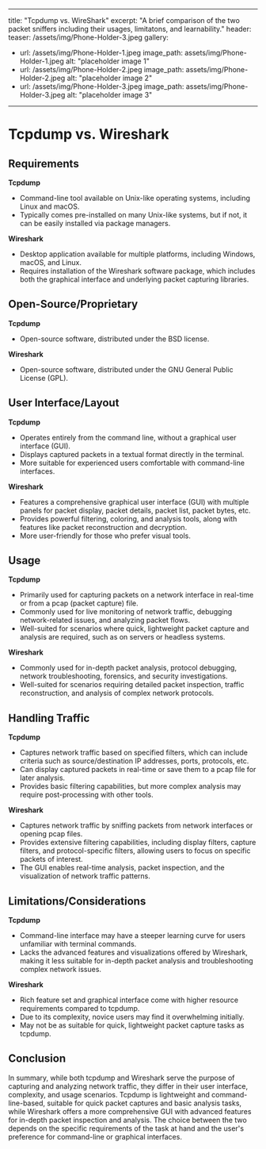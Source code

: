 
---
title: "Tcpdump vs. WireShark"
excerpt: "A brief comparison of the two packet sniffers including their usages, limitatons, and learnability."
header:
  teaser: /assets/img/Phone-Holder-3.jpeg
gallery:
  - url: /assets/img/Phone-Holder-1.jpeg
    image_path: assets/img/Phone-Holder-1.jpeg
    alt: "placeholder image 1"
  - url: /assets/img/Phone-Holder-2.jpeg
    image_path: assets/img/Phone-Holder-2.jpeg
    alt: "placeholder image 2"
  - url: /assets/img/Phone-Holder-3.jpeg
    image_path: assets/img/Phone-Holder-3.jpeg
    alt: "placeholder image 3"
---

# Tcpdump vs. Wireshark

## Requirements

**Tcpdump**
- Command-line tool available on Unix-like operating systems, including Linux and macOS.
- Typically comes pre-installed on many Unix-like systems, but if not, it can be easily installed via package managers.

**Wireshark**
- Desktop application available for multiple platforms, including Windows, macOS, and Linux.
- Requires installation of the Wireshark software package, which includes both the graphical interface and underlying packet capturing libraries.

## Open-Source/Proprietary

**Tcpdump**
- Open-source software, distributed under the BSD license.

**Wireshark**
- Open-source software, distributed under the GNU General Public License (GPL).

## User Interface/Layout

**Tcpdump**
- Operates entirely from the command line, without a graphical user interface (GUI).
- Displays captured packets in a textual format directly in the terminal.
- More suitable for experienced users comfortable with command-line interfaces.

**Wireshark**
- Features a comprehensive graphical user interface (GUI) with multiple panels for packet display, packet details, packet list, packet bytes, etc.
- Provides powerful filtering, coloring, and analysis tools, along with features like packet reconstruction and decryption.
- More user-friendly for those who prefer visual tools.

## Usage

**Tcpdump**
- Primarily used for capturing packets on a network interface in real-time or from a pcap (packet capture) file.
- Commonly used for live monitoring of network traffic, debugging network-related issues, and analyzing packet flows.
- Well-suited for scenarios where quick, lightweight packet capture and analysis are required, such as on servers or headless systems.

**Wireshark**
- Commonly used for in-depth packet analysis, protocol debugging, network troubleshooting, forensics, and security investigations.
- Well-suited for scenarios requiring detailed packet inspection, traffic reconstruction, and analysis of complex network protocols.

## Handling Traffic

**Tcpdump**
- Captures network traffic based on specified filters, which can include criteria such as source/destination IP addresses, ports, protocols, etc.
- Can display captured packets in real-time or save them to a pcap file for later analysis.
- Provides basic filtering capabilities, but more complex analysis may require post-processing with other tools.

**Wireshark**
- Captures network traffic by sniffing packets from network interfaces or opening pcap files.
- Provides extensive filtering capabilities, including display filters, capture filters, and protocol-specific filters, allowing users to focus on specific packets of interest.
- The GUI enables real-time analysis, packet inspection, and the visualization of network traffic patterns.

## Limitations/Considerations

**Tcpdump**
- Command-line interface may have a steeper learning curve for users unfamiliar with terminal commands.
- Lacks the advanced features and visualizations offered by Wireshark, making it less suitable for in-depth packet analysis and troubleshooting complex network issues.

**Wireshark**
- Rich feature set and graphical interface come with higher resource requirements compared to tcpdump.
- Due to its complexity, novice users may find it overwhelming initially.
- May not be as suitable for quick, lightweight packet capture tasks as tcpdump.

## Conclusion
In summary, while both tcpdump and Wireshark serve the purpose of capturing and analyzing network traffic, they differ in their user interface, complexity, and usage scenarios. Tcpdump is lightweight and command-line-based, suitable for quick packet captures and basic analysis tasks, while Wireshark offers a more comprehensive GUI with advanced features for in-depth packet inspection and analysis. The choice between the two depends on the specific requirements of the task at hand and the user's preference for command-line or graphical interfaces.


